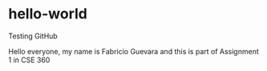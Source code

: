 # hello-world
Testing GitHub


Hello everyone, my name is Fabricio Guevara and this is part of Assignment 1 in CSE 360
